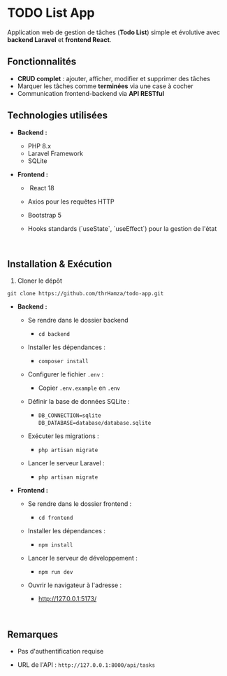 # TODO List App

Application web de gestion de tâches (**Todo List**) simple et évolutive avec **backend Laravel** et **frontend React**.

## Fonctionnalités

- **CRUD complet** : ajouter, afficher, modifier et supprimer des tâches
- Marquer les tâches comme **terminées** via une case à cocher
- Communication frontend-backend via **API RESTful**

## Technologies utilisées

- **Backend :**
    
    - PHP 8.x
    - Laravel Framework
    - SQLite
- **Frontend :**
    
    - &nbsp;React 18
        
    - Axios pour les requêtes HTTP
        
    - Bootstrap 5
        
    - Hooks standards (\`useState\`, \`useEffect\`) pour la gestion de l'état
        

&nbsp;

## Installation & Exécution

1.  Cloner le dépôt

```
git clone https://github.com/thrHamza/todo-app.git
```

- **Backend :**
    
    - Se rendre dans le dossier backend
        - `cd backend`
            
    - Installer les dépendances :
        - `composer install`
     
    - Configurer le fichier `.env` :
        - Copier `.env.example` en `.env`
          
    - Définir la base de données SQLite :
        - `DB_CONNECTION=sqlite`  
          `DB_DATABASE=database/database.sqlite`
            
    - Exécuter les migrations :
        - `php artisan migrate`
            
    - Lancer le serveur Laravel :
        
        - `php artisan migrate`
- **Frontend :**
    
    - Se rendre dans le dossier frontend :
        - `cd frontend`
            
    - Installer les dépendances :
        
        - `npm install`
            
    - Lancer le serveur de développement :
        - `npm run dev`
            
    - Ouvrir le navigateur à l'adresse :
        - http://127.0.0.1:5173/
            

&nbsp;

## Remarques

- Pas d'authentification requise
    
- URL de l'API : `http://127.0.0.1:8000/api/tasks`

